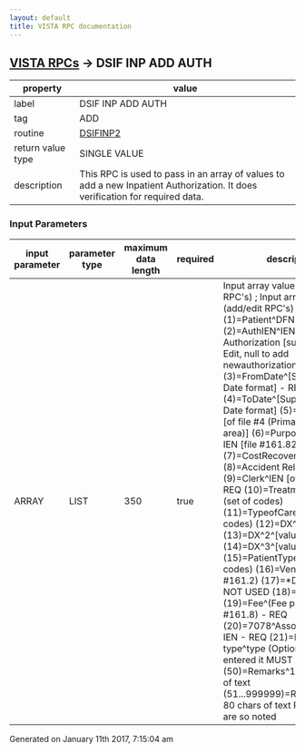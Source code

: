 ```yaml
---
layout: default
title: VISTA RPC documentation
---
```




## [VISTA RPCs](TableOfContent.md) &#8594; DSIF INP ADD AUTH 

 property | value 
--- | --- 
 label | DSIF INP ADD AUTH
 tag | ADD
 routine | [DSIFINP2](http://code.osehra.org/dox/Routine_DSIFINP2_source.html)
 return value type | SINGLE VALUE
 description | This RPC is used to pass in an array of values to add a new Inpatient Authorization.  It does verification for required data.

### Input Parameters

| input parameter | parameter type | maximum data length | required | description | 
| --- | --- | --- | --- | --- | 
| ARRAY | LIST | 350 | true |  Input array values (add/edit RPC's) ; Input array values (add/edit RPC's)  (1)=Patient^DFN - REQ  (2)=AuthIEN^IEN of Authorization [supplied for an Edit, null to add newauthorization] - REQ  (3)=FromDate^[Supplied in FM Date format] - REQ  (4)=ToDate^[Supplied in FM Date format]  (5)=Location^IEN [of file #4 (Primary Service area)]   (6)=PurposeofVisit^POV IEN [file #161.82] - REQ  (7)=CostRecovery^(1 or 0)  (8)=Accident Related^(1 or 0)  (9)=Clerk^IEN [of file 200] - REQ  (10)=TreatmentType^IEN (set of codes)  (11)=TypeofCare^IEN (set of codes)  (12)=DX^1^[value]  (13)=DX^2^[value]  (14)=DX^3^[value]  (15)=PatientType^IEN (set of codes)   (16)=Vendor^IEN (of file #161.2)  (17)=*DELETED - NOT USED  (18)=Consult #^IEN  (19)=Fee^(Fee program IEN file #161.8) - REQ  (20)=7078^Associated 7078 IEN - REQ  (21)=Discharge type^type (Optional, but if entered it MUST be 1-4 only)  (50)=Remarks^1^first 80 chars of text  (51...999999)=Remarks^n^next 80 chars of text Required fields are so noted | 




 Generated on January 11th 2017, 7:15:04 am